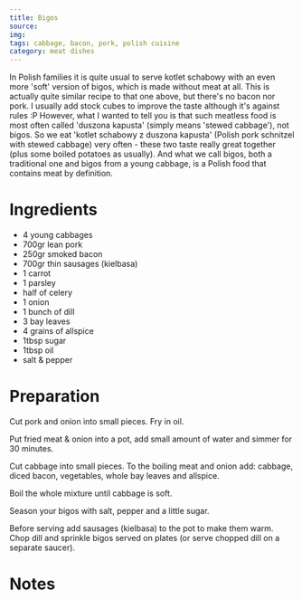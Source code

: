 ```yaml
---
title: Bigos
source: 
img: 
tags: cabbage, bacon, pork, polish cuisine
category: meat dishes
---
```


In Polish families it is quite usual to serve kotlet schabowy with an even more 'soft' version of bigos, which is made without meat at all. This is actually quite similar recipe to that one above, but there's no bacon nor pork. I usually add stock cubes to improve the taste although it's against rules :P However, what I wanted to tell you is that such meatless food is most often called 'duszona kapusta' (simply means 'stewed cabbage'), not bigos. So we eat 'kotlet schabowy z duszona kapusta' (Polish pork schnitzel with stewed cabbage) very often - these two taste really great together (plus some boiled potatoes as usually). And what we call bigos, both a traditional one and bigos from a young cabbage, is a Polish food that contains meat by definition.

Ingredients
===========

* 4 young cabbages
* 700gr lean pork
* 250gr smoked bacon
* 700gr thin sausages (kielbasa)
* 1 carrot
* 1 parsley
* half of celery
* 1 onion
* 1 bunch of dill
* 3 bay leaves
* 4 grains of allspice
* 1tbsp sugar
* 1tbsp oil
* salt & pepper

Preparation
===========

Cut pork and onion into small pieces. Fry in oil.

Put fried meat & onion into a pot, add small amount of water and simmer for 30 minutes.

Cut cabbage into small pieces. To the boiling meat and onion add: cabbage, diced bacon, vegetables, whole bay leaves and allspice.

Boil the whole mixture until cabbage is soft.

Season your bigos with salt, pepper and a little sugar.

Before serving add sausages (kielbasa) to the pot to make them warm. Chop dill and sprinkle bigos served on plates (or serve chopped dill on a separate saucer).

Notes
=====
